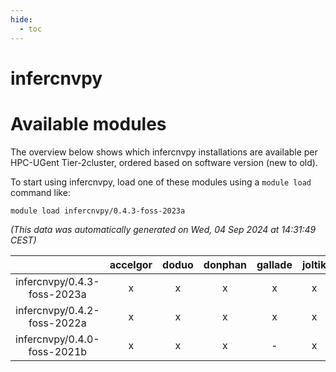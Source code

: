 ```yaml
---
hide:
  - toc
---
```


infercnvpy
==========

# Available modules


The overview below shows which infercnvpy installations are available per HPC-UGent Tier-2cluster, ordered based on software version (new to old).

To start using infercnvpy, load one of these modules using a `module load` command like:

```shell
module load infercnvpy/0.4.3-foss-2023a
```

*(This data was automatically generated on Wed, 04 Sep 2024 at 14:31:49 CEST)*  

| |accelgor|doduo|donphan|gallade|joltik|shinx|skitty|
| :---: | :---: | :---: | :---: | :---: | :---: | :---: | :---: |
|infercnvpy/0.4.3-foss-2023a|x|x|x|x|x|x|x|
|infercnvpy/0.4.2-foss-2022a|x|x|x|x|x|-|x|
|infercnvpy/0.4.0-foss-2021b|x|x|x|-|x|-|x|
